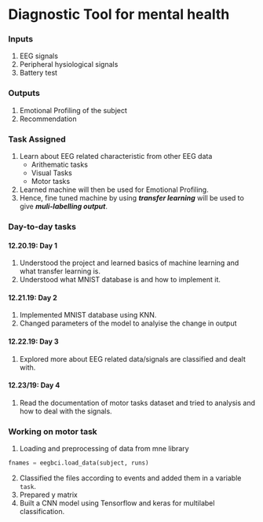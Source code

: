 # Diagnostic Tool for mental health

### Inputs
1. EEG signals
2. Peripheral hysiological signals
3. Battery test
   
### Outputs
1. Emotional Profiling of the subject
2. Recommendation

### Task Assigned

1. Learn about EEG related characteristic from other EEG data 
    * Arithematic tasks
    * Visual Tasks
    * Motor tasks
2. Learned machine will then be used for Emotional Profiling.
3. Hence, fine tuned machine by using ***transfer learning*** will be used to give ***muli-labelling output***.

### Day-to-day tasks

#### 12.20.19: Day 1

1. Understood the project and learned basics of machine learning and what transfer learning is.
2. Understood what MNIST database is and how to implement it.
   
#### 12.21.19: Day 2

1. Implemented MNIST database using KNN.
2. Changed parameters of the model to analyise the change in output

#### 12.22.19: Day 3

1. Explored more about EEG related data/signals are classified and dealt with.

#### 12.23/19: Day 4
1.  Read the documentation of motor tasks dataset and tried to analysis and how to deal with the signals. 

### Working on motor task
1. Loading and preprocessing of data from mne library
``` python
fnames = eegbci.load_data(subject, runs)
```
2. Classified the files according to events and added them in a variable ```task```.
3. Prepared y matrix
4. Built a CNN model using Tensorflow and keras for multilabel classification.




